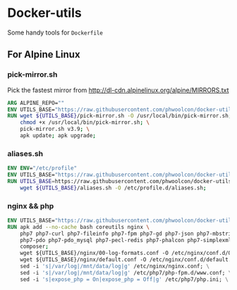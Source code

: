 Docker-utils
==
Some handy tools for `Dockerfile`

For Alpine Linux
--

### pick-mirror.sh

Pick the fastest mirror from http://dl-cdn.alpinelinux.org/alpine/MIRRORS.txt
```dockerfile
ARG ALPINE_REPO=""
ENV UTILS_BASE="https://raw.githubusercontent.com/phwoolcon/docker-utils/master/alpine"
RUN wget ${UTILS_BASE}/pick-mirror.sh -O /usr/local/bin/pick-mirror.sh; \
    chmod +x /usr/local/bin/pick-mirror.sh; \
    pick-mirror.sh v3.9; \
    apk update; apk upgrade;
```

### aliases.sh

```dockerfile
ENV ENV="/etc/profile"
ENV UTILS_BASE="https://raw.githubusercontent.com/phwoolcon/docker-utils/master/alpine"
RUN UTILS_BASE=https://raw.githubusercontent.com/phwoolcon/docker-utils/master/alpine; \
    wget ${UTILS_BASE}/aliases.sh -O /etc/profile.d/aliases.sh;
```

### nginx && php
```dockerfile
ENV UTILS_BASE="https://raw.githubusercontent.com/phwoolcon/docker-utils/master/alpine"
RUN apk add --no-cache bash coreutils nginx \
    php7 php7-curl php7-fileinfo php7-fpm php7-gd php7-json php7-mbstring php7-opcache php7-openssl \
    php7-pdo php7-pdo_mysql php7-pecl-redis php7-phalcon php7-simplexml php7-sodium php7-tokenizer php7-xml php7-zip \
    composer;
    wget ${UTILS_BASE}/nginx/00-log-formats.conf -O /etc/nginx/conf.d/00-log-formats.conf; \
    wget ${UTILS_BASE}/nginx/default.conf -O /etc/nginx/conf.d/default.conf; \
    sed -i 's|/var/log|/mnt/data/log|g' /etc/nginx/nginx.conf; \
    sed -i 's|/var/log|/mnt/data/log|g' /etc/php7/php-fpm.d/www.conf; \
    sed -i 's|expose_php = On|expose_php = Off|g' /etc/php7/php.ini; \
```
